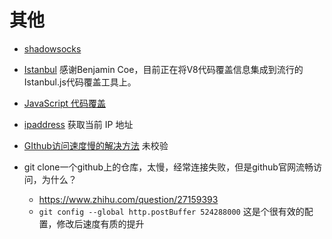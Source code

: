 # 其他

- [shadowsocks](https://shadowsocks.org/en/download/clients.html)
- [Istanbul](https://istanbul.js.org/) 感谢Benjamin Coe，目前正在将V8代码覆盖信息集成到流行的Istanbul.js代码覆盖工具上。
- [JavaScript 代码覆盖](https://www.oschina.net/translate/javascript-code-coverage)
- [ipaddress](https://www.ipaddress.com/) 获取当前 IP 地址
- [GIthub访问速度慢的解决方法](https://blog.csdn.net/tsq292978891/article/details/78260066) 未校验

- git clone一个github上的仓库，太慢，经常连接失败，但是github官网流畅访问，为什么？
  - https://www.zhihu.com/question/27159393
  - `git config --global http.postBuffer 524288000` 这是个很有效的配置，修改后速度有质的提升
